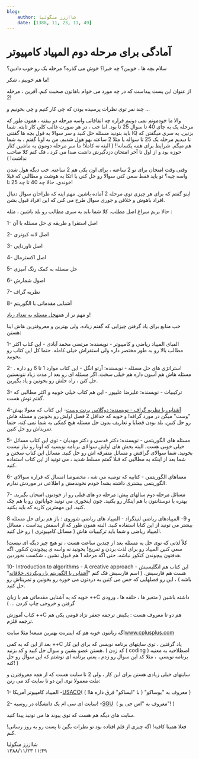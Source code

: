 ```yaml
---
blog:
    author: شااززز منگولیا
    date: [1388, 11, 23, 11, 49]
---
```

# آمادگی برای مرحله دوم المپیاد کامپیوتر

<div class="cnt">
سلام بچه ها ، خوبین؟ چه خبرا؟ خوش می گذره؟ مرحله یک رو خوب دادین؟<p>ما هم خوبیم ، شکر!</p>
<p>از عنوان این پست پیداست که در چه مورد می خوام باهاتون صحبت کنم. آفرین ، مرحله 2!</p>
<p>چند نفر توی نظرات پرسیده بودن که چی کار کنیم و چی بخونیم و ...</p>
<p>والا ما خودمونم نمی دونیم قراره چه اتفاقاتی واسه مرحله دو بیفته ، همون طور که مرحله یک به جای 40 تا سوال 25 تا بود. اما خب ، در هر صورت غالب کلی کار ثابته. شما باید بتونید مسئله حل کنید و سر سوالا به قول بچه ها گفتنی IQ بزنین. یه سری میگفتن که تا دیدیم مرحله یک 25 تا سواله یا مثلا 2 ساعته یهو هول شدیم. من به اونا گفتم ، به شما هم میگم. شرایط برای همه یکسانه!! ( البته نه کاملا! ما سر مرحله دومون یه ماشین کنار حوزه بود و از اول تا آخر امتحان دزدگیرش داشت صدا می کرد ، فک کنم کلا صاحب نداشت! )</p>
<p>وقتی وقت امتحان برای تو 2 ساعته ، برای اون یکی هم 2 ساعته. خب دیگه هول شدن واسه چیه؟ تو باید فقط سعی کنی سوالا رو حل کنی با اتکا به هوشت و مطالبی که قبلا خوندی. حالا چه 40 تا چه 25 تا!</p>
<p>اینو گفتم که برای هر چیزی توی مرحله 2 آماده باشین. مهم اینه که طراحان سوال دنبال افراد باهوش و خلاقن و جوری سوال طرح می کنن که این افراد قبول بشن.</p>
<p>حالا بریم سراغ اصل مطلب. کلا شما باید یه سری مطالب رو بلد باشین ، مثله :</p>
<p>1- اصل استقرا و طریقه ی حل مسئله با آن</p>
<p>2- اصل لانه کبوتری</p>
<p>3- اصل ناوردایی</p>
<p>4- اصل اکسترمال</p>
<p>5- حل مسئله به کمک رنگ آمیزی</p>
<p>6- اصول شمارش</p>
<p>7- نظریه گراف</p>
<p>8- آشنایی مقدماتی با الگوریتم</p>
<p>و مهم تر از همه<u>حل مسئله به تعداد زیاد</u>!</p>
<p>خب منابع برای یاد گرفتن چیزایی که گفتم زیاده. ولی بهترین و معروفترین هاش اینا هستن:</p>
<p>1- الفبای المپیاد ریاضی و کامپیوتر - نویسنده: مرتضی محمد آبادی - این کتاب اکثر مطالب بالا رو به طور مختصر داره ولی استقراش خیلی کامله. حتما کل این کتاب رو بخونید.</p>
<p>2- استراتژی های حل مسئله - نویسنده: آرتو انگل - این کتاب موارد 1 تا 6 رو داره . مسئله هاش هم آسون داره هم خیلی سخت. اگر مسئله ای رو بعد از مدت زیاد نتونستین حل کنن ، راه حلش رو بخونین و یاد بگیرین.</p>
<p>3- ترکیبیات - نویسنده: علیرضا علیپور - این هم کتاب خیلی خوبیه و اکثر مطالبی که گفتم توش هست.</p>
<p>4-<a href="http://www.adinebook.com/gp/product/9647817266/ref=sr_1_1000_4/639-9024980-2725691">آشنایی با نظریه گراف - نویسنده: دوگلاس برنت وست</a>- این کتاب که معولا بهش "وست" میگن در مورد گرافه! و خوبه که حداقل 2 فصل اولش رو بخونین و مسئله هاش رو حل کنین. بلد بودن قضایا و تعاریف بدون حل مسئله هیچ کمکی به شما نمی کنه. حتما تمریناش رو حل کنین.</p>
<p>5- مسئله های الگوریتمی - نویسنده: دکتر قدسی و دکتر مهدیان - توی این کتاب مسائل خیلی خوبی هست. البته بخش های اولش سوالای برنامه نویسیه که اونا رو نیاز نیست بخونید. شما سوالای گرافش و مسائل متفرقه اش رو حل کنید. مسائل این کتاب سختن و شما بعد از اینکه به مطالبی که قبلا گفتم مسلط شدید ، می تونید از این کتاب استفاده کنید.</p>
<p>6- معماهای الگوریتمی - کتابیه که توصیه می شه ، مخصوصا امسال که قراره سوالای الگوریتمی بیشتری داشته بشه! خودم نخوندمش و اطلاعی در موردش ندارم.</p>
<p>7- مسائل مرحله دوم سالهای پیش: مرحله دو های قبلی رو از خودتون امتحان بگیرید. بهتره با دوستانتون با هم اینکار رو بکنید. چون اینجوری می تونید جواباتون رو با هم چک کنید. این مهمترین کاریه که باید بکنید.</p>
<p>8 و 9- المپیادهای ریاضی لنینگراد - المپیاد های ریاضی شوروی : باز هم برای حل مسئله بیشتر می تونید از این کتابا استفاده کنید. البته همون طور که از اسمش پیداست ، مسائل المپیاد ریاضی و شما باید ترکیبیات هاش ( مسائل کامپیوتری ) رو حل کنید.</p>
<p>کلاً لذتی که توی حل یه مسئله بعد از چندین ساعت هست ، تو هیچ چیز دیگه ای نیست! سعی کنین المپیاد رو برای لذت بردن و تفریح! بخونید نه واسه ی پیچوندن کنکور. اگه هدفتون پیچوندن کنکور نباشه، حتی اگه مرحله 1 هم قبول نشین ، شکست نخوردین.</p>
<p>10- Introduction to algorithms - A creative approach - این کتاب هم انگلیسیش هست هم فارسیش. ( اسم فارسیش فک کنم "<a href="http://www.adinebook.com/gp/product/9640422793/ref=sr_1_1000_1/639-9024980-2725691">آشنایی با الگوریتم با رویکردی خلاقانه</a>" باشه ) ، این رو فصلهایی که حس می کنین به دردتون می خوره رو بخونین و تمریناش رو حل کنید.</p>
<p>خوبه که یه آشنایی مقدماتی هم با زبان ++C داشته باشین ( متغیر ها ، حلقه ها ، ورودی گرفتن و خروجی چاپ کردن ... )</p>
<p>کتاب آموزش ++C هم دو تا معروف هست : یکیش ترجمه جعفر نژاد قومی یکی هم ترجمه قلزم.</p>
<p>اگه زبانتون خوبه هم که اینترنت بهترین منبعه! مثلا سایت<a href="http://www.cplusplus.com/doc/tutorial/" target="_blank">www.cplusplus.com</a></p>
<p>بعد از این که یه کمی ++C یاد گرفتین ، توی سایتهای برنامه نویسی که برای این کار هستن عضو بشین و سوال حل کنید و کد بزنید. ( کد زدن ( coding ) اصطلاحیه به معنیه برنامه نویسی  ، مثلا کد این سوال رو زدم ، یعنی برنامه ای نوشتم که این سوال رو حل کنه! )</p>
<p>سایتهای خیلی زیادی هستن برای این کار ، ولی 2 تا سایت هست که از همه معروفترن و ملت معمولا توی این دو تا سایت کد می زنن:</p>
<p>1- المپیاد کامپیوتر آمریکا -<a href="http://ace.delos.com/usacogate" target="_blank">USACO</a>( معروف به "یوساکو" ( با "ایساکو" فرق داره ها! ) ) </p>
<p>2- سایت ای سی ام یک دانشگاه در روسیه! -<a href="http://acm.sgu.ru/" target="_blank">SGU</a>  ( معروف به "اس جی یو"! )</p>
<p>سایت های دیگه هم هست که توی پیوند ها می تونید پیدا کنید.</p>
<p>فعلا همینا کافیه! اگه چیزی از قلم افتاده بود تو نظرات بگین تا پست رو به روز رسانی! کنم.</p>
</div>

<div class="blog-info">
    <div class="blog-author">شااززز منگولیا</div>
    <div class="blog-date">۱۳۸۸/۱۱/۲۳ ۱۱:۴۹</div>
</div>

